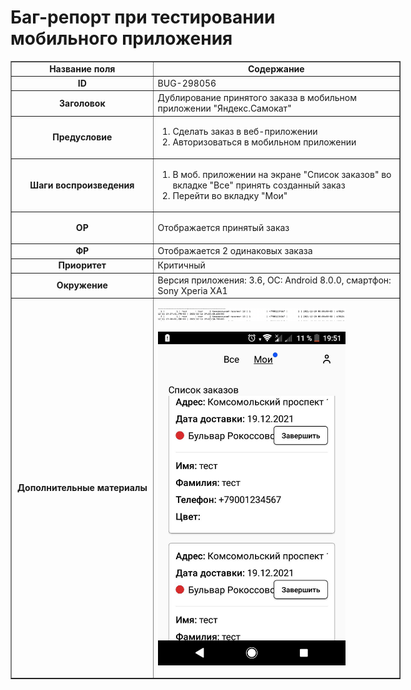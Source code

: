 # Баг-репорт при тестировании мобильного приложения

<table border="1" cellpadding="1" cellspacing="1" style="width:624px">
	<tbody>
		<tr>
			<td style="text-align:center; width:216px"><strong>Название поля</strong></td>
			<td style="text-align:center; width:392px"><strong>Содержание</strong></td>
		</tr>
		<tr>
			<td style="text-align:center; width:216px"><strong>ID</strong></td>
			<td style="width:392px">BUG-298056</td>
		</tr>
		<tr>
			<td style="text-align:center; width:216px"><strong>Заголовок</strong></td>
			<td style="width:392px">Дублирование принятого заказа в мобильном приложении &quot;Яндекс.Самокат&quot;</td>
		</tr>
		<tr>
			<td style="text-align:center; width:216px"><strong>Предусловие</strong></td>
			<td style="width:392px">
			<ol>
				<li>Сделать заказ в веб-приложении</li>
				<li>Авторизоваться в мобильном приложении</li>
			</ol>
			</td>
		</tr>
		<tr>
			<td style="text-align:center; width:216px"><strong>Шаги воспроизведения</strong></td>
			<td style="width:392px">
			<ol>
				<li>В моб. приложении на экране &quot;Список заказов&quot; во вкладке &quot;Все&quot; принять созданный заказ</li>
				<li>Перейти во вкладку &quot;Мои&quot;</li>
			</ol>
			</td>
		</tr>
		<tr>
			<td style="text-align:center; width:216px"><strong>ОР</strong></td>
			<td style="width:392px">
			<p>Отображается принятый заказ</p>
			</td>
		</tr>
		<tr>
			<td style="text-align:center; width:216px"><strong>ФР</strong></td>
			<td style="width:392px">Отображается 2 одинаковых заказа</td>
		</tr>
		<tr>
			<td style="text-align:center; width:216px"><strong>Приоритет</strong></td>
			<td style="width:392px">Критичный</td>
		</tr>
		<tr>
			<td style="text-align:center; width:216px"><strong>Окружение</strong></td>
			<td style="width:392px">Версия приложения: 3.6, ОС: Android 8.0.0, смартфон: Sony Xperia XA1</td>
		</tr>
		<tr>
			<td style="text-align:center; width:216px"><strong>Дополнительные материалы</strong></td>
			<td style="width:392px">
			<p><img src="../images/p6.png" width="300"></p>
			<p><img src="../images/p5.jpeg" width="300"></p>
			</td>
		</tr>
	</tbody>
</table>

<p>&nbsp;</p>
